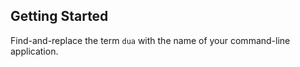 ## Getting Started

Find-and-replace the term `dua` with the name of your command-line application.


